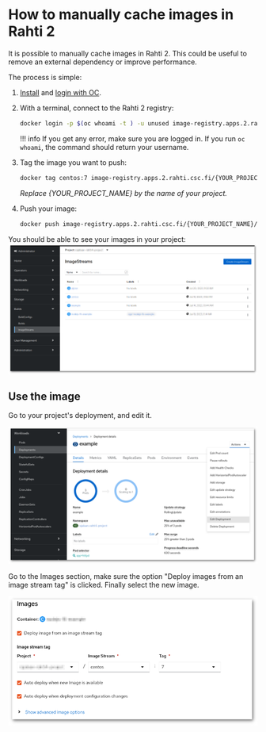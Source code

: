 # How to manually cache images in Rahti 2

It is possible to manually cache images in Rahti 2. This could be useful to remove
an external dependency or improve performance.

The process is simple:

1. [Install](../../rahti2/usage/cli/#how-to-install-the-oc-tool) and [login with OC](../../rahti2/usage/cli/#how-to-login-with-oc).

1. With a terminal, connect to the Rahti 2 registry:
    ```sh
    docker login -p $(oc whoami -t ) -u unused image-registry.apps.2.rahti.csc.fi
    ```

    !!! info
        If you get any error, make sure you are logged in. If you run `oc whoami`, the command should return your username.

2. Tag the image you want to push:
   ```sh
   docker tag centos:7 image-registry.apps.2.rahti.csc.fi/{YOUR_PROJECT_NAME}/centos:<tag>
   ```
   _Replace {YOUR_PROJECT_NAME} by the name of your project._

3. Push your image:
   ```sh
   docker push image-registry.apps.2.rahti.csc.fi/{YOUR_PROJECT_NAME}/centos:<tag>
   ```

You should be able to see your images in your project:
![Image Streams](../img/image_streams_rahti4.png)

## Use the image

Go to your project's deployment, and edit it.

![Edit deployment](../img/edit_deployment.png)

Go to the Images section, make sure the option "Deploy images from an image stream tag" is clicked.
Finally select the new image.

![Use cached image](../img/use_cached_image.png)
